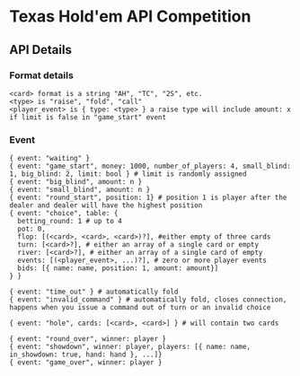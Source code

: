 # Texas Hold'em API Competition

## API Details

### Format details

    <card> format is a string "AH", "TC", "2S", etc.
    <type> is "raise", "fold", "call"
    <player_event> is { type: <type> } a raise type will include amount: x if limit is false in "game_start" event

### Event

    { event: "waiting" }
    { event: "game_start", money: 1000, number_of_players: 4, small_blind: 1, big_blind: 2, limit: bool } # limit is randomly assigned
    { event: "big_blind", amount: n }
    { event: "small_blind", amount: n }
    { event: "round_start", position: 1} # position 1 is player after the dealer and dealer will have the highest position
    { event: "choice", table: {
      betting_round: 1 # up to 4
      pot: 0,
      flop: [(<card>, <card>, <card>)?], #either empty of three cards
      turn: [<card>?], # either an array of a single card or empty
      river: [<card>?], # either an array of a single card of empty
      events: [(<player_event>, ...)?], # zero or more player events
      bids: [{ name: name, position: 1, amount: amount}]
    } }

    { event: "time_out" } # automatically fold
    { event: "invalid_command" } # automatically fold, closes connection, happens when you issue a command out of turn or an invalid choice

    { event: "hole", cards: [<card>, <card>] } # will contain two cards

    { event: "round_over", winner: player }
    { event: "showdown", winner: player, players: [{ name: name, in_showdown: true, hand: hand }, ...]}
    { event: "game_over", winner: player }
